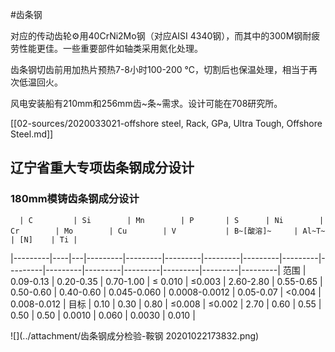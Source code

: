 #齿条钢



对应的传动齿轮⚙️用40CrNi2Mo钢（对应AISI 4340钢），而其中的300M钢耐疲劳性能更佳。一些重要部件如轴类采用氮化处理。

齿条钢切齿前用加热片预热7-8小时100-200 °C，切割后也保温处理，相当于再次低温回火。

风电安装船有210mm和256mm齿~条~需求。设计可能在708研究所。

[[02-sources/2020033021-offshore steel, Rack, GPa, Ultra Tough, Offshore Steel.md]]

## 辽宁省重大专项齿条钢成分设计

### 180mm模铸齿条钢成分设计

      | C         | Si        | Mn        | P       | S      | Ni        | Cr        | Mo        | Cu        | V           | B~[酸溶]~     | Al~T~     | [N]    | Ti |  
|---------|----|---|---------|---------|---------|---------|---------|---------|---------|---------|---------|---------|---------|---------|---------|
 范围 | 0.09-0.13 | 0.20-0.35 | 0.70-1.00 | ≤ 0.010 | ≤0.003 | 2.60-2.80 | 0.55-0.65 | 0.50-0.60 | 0.40-0.60 | 0.045-0.060 | 0.0008-0.0012 | 0.05-0.07 | <0.004 | 0.008-0.012 |
 目标 | 0.10      | 0.30      | 0.80      | ≤0.008  | ≤0.002 | 2.70      | 0.60      | 0.55      | 0.50      | 0.50        | 0.0010        | 0.060     | 0.0030 | 0.010 |
 
 

![](../attachment/齿条钢成分检验-鞍钢 20201022173832.png)

